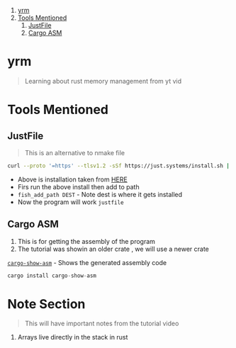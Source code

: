 1. [yrm](#yrm)
2. [Tools Mentioned](#tools-mentioned)
   1. [JustFile](#justfile)
   2. [Cargo ASM](#cargo-asm)

# yrm

> Learning about rust memory management from yt vid

# Tools Mentioned 

## JustFile 

> This is an alternative to nmake file 

```sh
curl --proto '=https' --tlsv1.2 -sSf https://just.systems/install.sh | bash -s -- --to DEST
``` 
- Above is installation taken from [HERE](https://just.systems/man/en/pre-built-binaries.html)
- Firs run the above install then add to path 
- `fish_add_path DEST` - Note dest is where it gets installed 
- Now the program will work `justfile`

## Cargo ASM 

1. This is for getting the assembly of the program 
2. The tutorial was showin an older crate , we will use a newer crate 

[`cargo-show-asm`](https://lib.rs/crates/cargo-show-asm) - Shows the generated assembly code 

```rs 
cargo install cargo-show-asm
```

# Note Section 

> This will have important notes from the tutorial video 

1. Arrays live directly in the stack in rust 